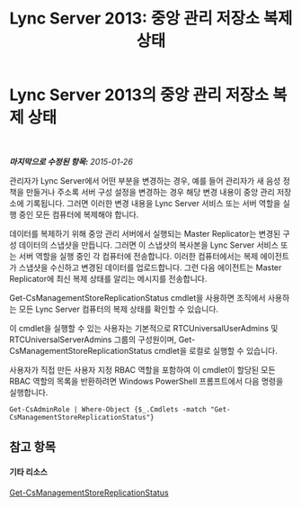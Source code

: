 ﻿---
title: 'Lync Server 2013: 중앙 관리 저장소 복제 상태'
TOCTitle: 중앙 관리 저장소 복제 상태
ms:assetid: f514f88d-986b-4e45-b79b-e04a7616c1fe
ms:mtpsurl: https://technet.microsoft.com/ko-kr/library/Dn720926(v=OCS.15)
ms:contentKeyID: 62240127
ms.date: 08/24/2015
mtps_version: v=OCS.15
ms.translationtype: HT
---

# Lync Server 2013의 중앙 관리 저장소 복제 상태

 

_**마지막으로 수정된 항목:** 2015-01-26_

관리자가 Lync Server에서 어떤 부분을 변경하는 경우, 예를 들어 관리자가 새 음성 정책을 만들거나 주소록 서버 구성 설정을 변경하는 경우 해당 변경 내용이 중앙 관리 저장소에 기록됩니다. 그러면 이러한 변경 내용을 Lync Server 서비스 또는 서버 역할을 실행 중인 모든 컴퓨터에 복제해야 합니다.

데이터를 복제하기 위해 중앙 관리 서버에서 실행되는 Master Replicator는 변경된 구성 데이터의 스냅샷을 만듭니다. 그러면 이 스냅샷의 복사본을 Lync Server 서비스 또는 서버 역할을 실행 중인 각 컴퓨터에 전송합니다. 이러한 컴퓨터에서는 복제 에이전트가 스냅샷을 수신하고 변경된 데이터를 업로드합니다. 그런 다음 에이전트는 Master Replicator에 최신 복제 상태를 알리는 메시지를 전송합니다.

Get-CsManagementStoreReplicationStatus cmdlet을 사용하면 조직에서 사용하는 모든 Lync Server 컴퓨터의 복제 상태를 확인할 수 있습니다.

이 cmdlet을 실행할 수 있는 사용자는 기본적으로 RTCUniversalUserAdmins 및 RTCUniversalServerAdmins 그룹의 구성원이며, Get-CsManagementStoreReplicationStatus cmdlet을 로컬로 실행할 수 있습니다.

사용자가 직접 만든 사용자 지정 RBAC 역할을 포함하여 이 cmdlet이 할당된 모든 RBAC 역할의 목록을 반환하려면 Windows PowerShell 프롬프트에서 다음 명령을 실행합니다.

    Get-CsAdminRole | Where-Object {$_.Cmdlets -match "Get-CsManagementStoreReplicationStatus"}

## 참고 항목

#### 기타 리소스

[Get-CsManagementStoreReplicationStatus](https://docs.microsoft.com/en-us/powershell/module/skype/Get-CsManagementStoreReplicationStatus)

